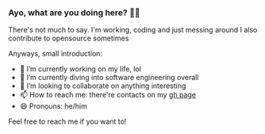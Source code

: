 ### Ayo, what are you doing here? 🤨📸
There's not much to say. I'm working, coding and just messing around
I also contribute to opensource sometimes

Anyways, small introduction:
- 🔭 I’m currently working on my life, lol
- 🌱 I’m currently diving into software engineering overall
- 👯 I’m looking to collaborate on anything interesting
- 📫 How to reach me: there're contacts on my [gh page](https://lokot0k.github.io)
- 😄 Pronouns: he/him

Feel free to reach me if you want to!
